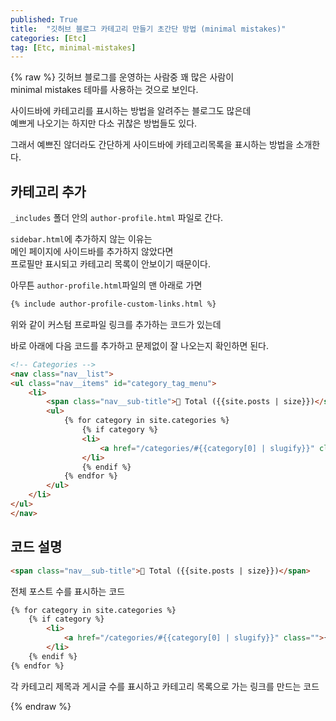 ```yaml
---
published: True
title:  "깃허브 블로그 카테고리 만들기 초간단 방법 (minimal mistakes)"
categories: [Etc]
tag: [Etc, minimal-mistakes]
---
```


{% raw %}
깃허브 블로그를 운영하는 사람중 꽤 많은 사람이  
minimal mistakes 테마를 사용하는 것으로 보인다.  

사이드바에 카테고리를 표시하는 방법을 알려주는 블로그도 많은데  
예쁘게 나오기는 하지만 다소 귀찮은 방법들도 있다.

그래서 예쁘진 않더라도 간단하게 사이드바에 카테고리목록을 표시하는 방법을 소개한다.  

## 카테고리 추가

```_includes``` 폴더 안의 ```author-profile.html``` 파일로 간다.  

```sidebar.html```에 추가하지 않는 이유는  
메인 페이지에 사이드바를 추가하지 않았다면  
프로필만 표시되고 카테고리 목록이 안보이기 때문이다.  

아무튼 ```author-profile.html```파일의 맨 아래로 가면   

```html
{% include author-profile-custom-links.html %}
```
위와 같이 커스텀 프로파일 링크를 추가하는 코드가 있는데  

바로 아래에 다음 코드를 추가하고 문제없이 잘 나오는지 확인하면 된다.  

```html
<!-- Categories -->
<nav class="nav__list">
<ul class="nav__items" id="category_tag_menu">
    <li>
        <span class="nav__sub-title">📂 Total ({{site.posts | size}})</span>
        <ul>
            {% for category in site.categories %}
                {% if category %}
                <li>
                    <a href="/categories/#{{category[0] | slugify}}" class="">{{category[0]}} ({{category[1].size}})</a>
                </li>
                {% endif %}
            {% endfor %}
        </ul>
    </li>
</ul>
</nav>
```

## 코드 설명

```html
<span class="nav__sub-title">📂 Total ({{site.posts | size}})</span>
```
전체 포스트 수를 표시하는 코드


```html
{% for category in site.categories %}
    {% if category %}
        <li>
            <a href="/categories/#{{category[0] | slugify}}" class="">{{category[0]}} ({{category[1].size}})</a>
        </li>
    {% endif %}
{% endfor %}
```
각 카테고리 제목과 게시글 수를 표시하고 카테고리 목록으로 가는 링크를 만드는 코드

{% endraw %}